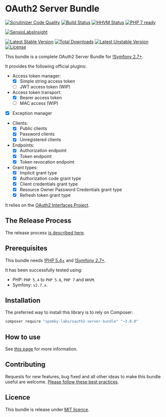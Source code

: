 OAuth2 Server Bundle
====================

[![Scrutinizer Code Quality](https://scrutinizer-ci.com/g/Spomky-Labs/OAuth2ServerBundle/badges/quality-score.png?b=master)](https://scrutinizer-ci.com/g/Spomky-Labs/OAuth2ServerBundle/?branch=master)
[![Build Status](https://travis-ci.org/Spomky-Labs/OAuth2ServerBundle.svg?branch=master)](https://travis-ci.org/Spomky-Labs/OAuth2ServerBundle)
[![HHVM Status](http://hhvm.h4cc.de/badge/spomky-labs/oauth2-server-bundle.png)](http://hhvm.h4cc.de/package/spomky-labs/oauth2-server-bundle)
[![PHP 7 ready](http://php7ready.timesplinter.ch/Spomky-Labs/OAuth2ServerBundle/badge.svg)](https://travis-ci.org/Spomky-Labs/OAuth2ServerBundle)

[![SensioLabsInsight](https://insight.sensiolabs.com/projects/908109a8-b54d-4aca-8df8-a8e8d3bb5e3a/big.png)](https://insight.sensiolabs.com/projects/908109a8-b54d-4aca-8df8-a8e8d3bb5e3a)

[![Latest Stable Version](https://poser.pugx.org/spomky-labs/oauth2-server-bundle/v/stable.png)](https://packagist.org/packages/spomky-labs/oauth2-server-bundle)
[![Total Downloads](https://poser.pugx.org/spomky-labs/oauth2-server-bundle/downloads.png)](https://packagist.org/packages/spomky-labs/oauth2-server-bundle)
[![Latest Unstable Version](https://poser.pugx.org/spomky-labs/oauth2-server-bundle/v/unstable.png)](https://packagist.org/packages/spomky-labs/oauth2-server-bundle)
[![License](https://poser.pugx.org/spomky-labs/oauth2-server-bundle/license.png)](https://packagist.org/packages/spomky-labs/oauth2-server-bundle)


This bundle is a complete OAuth2 Server Bundle for [!Symfony 2.7+](https://img.shields.io/badge/Symfony-2.7%2B-ff69b4.svg).

It provides the following official plugins:

* Access token manager:
    * [x] Simple string access token
    * [ ] JWT access token (WIP)
* Access token transport:
    * [x] Bearer access token
    * [ ] MAC access (WIP)
* [x] Exception manager
* Clients:
    * [x] Public clients
    * [x] Password clients
    * [x] Unregistered clients
* Endpoints:
    * [x] Authorization endpoint
    * [x] Token endpoint
    * [x] Token revocation endpoint
* Grant types:
    * [x] Implicit grant type
    * [x] Authorization code grant type
    * [x] Client credentials grant type
    * [x] Resource Owner Password Credentials grant type
    * [x] Refresh token grant type

It relies on the [OAuth2 Interfaces Project](https://github.com/Spomky-Labs/oauth2-interface).

## The Release Process

The release process [is described here](Resources/doc/Release.md).

## Prerequisites

This bundle needs [!PHP 5.4+](https://img.shields.io/badge/PHP-5.4%2B-ff6946.svg) and [!Symfony 2.7+](https://img.shields.io/badge/Symfony-2.7%2B-ff69b4.svg).

It has been successfully tested using:
* PHP: `PHP 5.4` to `PHP 5.6`, `PHP 7` and `HHVM`.
* Symfony: `v2.7.x`.

## Installation

The preferred way to install this library is to rely on Composer:

```sh
composer require "spomky-labs/oauth2-server-bundle" "~3.0.0"
```

## How to use

See [this page](Resources/doc/Use.md) for more information.

## Contributing

Requests for new features, bug fixed and all other ideas to make this bundle useful are welcome. [Please follow these best practices](Resources/doc/Contributing.md).

## Licence

This bundle is release under [MIT licence](Resources/doc/License.md).
